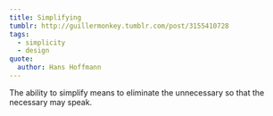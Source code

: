 ```yaml
---
title: Simplifying
tumblr: http://guillermonkey.tumblr.com/post/3155410728
tags:
  - simplicity
  - design
quote:
  author: Hans Hoffmann
---
```


The ability to simplify means to eliminate the unnecessary so that the necessary may speak.
